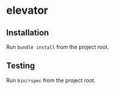 # elevator

## Installation

Run `bundle install` from the project root.

## Testing

Run `bin/rspec` from the project root.
